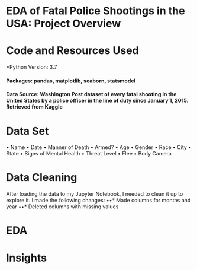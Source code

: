 # EDA of Fatal Police Shootings in the USA: Project Overview

# Code and Resources Used
*Python Version: 3.7
#### Packages: pandas, matplotlib, seaborn, statsmodel
#### Data Source: Washington Post dataset of every fatal shooting in the United States by a police officer in the line of duty since January 1, 2015. Retrieved from Kaggle

# Data Set
• Name
• Date
• Manner of Death
• Armed?
• Age
• Gender
• Race
• City
• State
• Signs of Mental Health
• Threat Level
• Flee
• Body Camera

# Data Cleaning
After loading the data to my Jupyter Notebook, I needed to clean it up to explore it. I made the following changes: 
••* Made columns for months and year
••* Deleted columns with missing values

# EDA

# Insights
